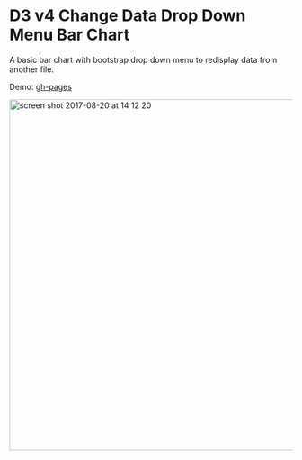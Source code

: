 # D3 v4 Change Data Drop Down Menu Bar Chart

A basic bar chart with bootstrap drop down menu to redisplay data from another file.

Demo: [gh-pages](https://shanegibney.github.io/https://github.com/shanegibney/D3-v4-Dropdown-Change-Dataset-JSON.git/)

<img width="624" alt="screen shot 2017-08-20 at 14 12 20" src="https://user-images.githubusercontent.com/17167992/29495194-a80fa352-85b1-11e7-9e75-042914a923d3.png">
